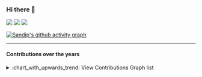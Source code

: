 ### Hi there 👋

<!--
Using picture feature to set dark/light theme
-->
<!-- GitHub Stats -->
<picture>
  <source
    srcset="https://github-readme-stats-sandip-rai.vercel.app/api?username=sandip-rai&show_icons=true&theme=vue-dark&hide_border=true&PAT_1"
    media="(prefers-color-scheme: dark)"
  />
  <source
    srcset="https://github-readme-stats-sandip-rai.vercel.app/api?username=sandip-rai&show_icons=true&theme=vue&hide_border=true&PAT_1"
    media="(prefers-color-scheme: light), (prefers-color-scheme: no-preference)"
  />
  <img src="https://github-readme-stats-sandip-rai.vercel.app/api?username=sandip-rai&show_icons=true&theme=vue&hide_border=true&PAT_1" />
</picture>

<!-- Most Used Languages -->
<picture>
  <source
    srcset="https://github-readme-stats-sandip-rai.vercel.app/api/top-langs?username=sandip-rai&layout=compact&show_icons=true&theme=vue-dark&hide_border=true&langs_count=8&size_weight=0&count_weight=1&PAT_1"
    media="(prefers-color-scheme: dark)"
  />
  <source
    srcset="https://github-readme-stats-sandip-rai.vercel.app/api/top-langs?username=sandip-rai&layout=compact&show_icons=true&theme=vue&hide_border=true&langs_count=8&size_weight=0&count_weight=1&PAT_1"
    media="(prefers-color-scheme: light), (prefers-color-scheme: no-preference)"
  />
  <img src="https://github-readme-stats-sandip-rai.vercel.app/api/top-langs?username=sandip-rai&layout=compact&show_icons=true&theme=vue&hide_border=true&langs_count=8&size_weight=0&count_weight=1&PAT_1" />
</picture>

<!-- GitHub Streak -->
<picture>
  <source
    srcset="https://streak-stats.demolab.com?user=sandip-rai&theme=buefy-dark&hide_border=true&date_format=M%20j%5B%2C%20Y%5D&mode=weekly"
    media="(prefers-color-scheme: dark)"
  />
  <source
    srcset="https://streak-stats.demolab.com?user=sandip-rai&theme=buefy&hide_border=true&date_format=M%20j%5B%2C%20Y%5D&mode=weekly"
    media="(prefers-color-scheme: light), (prefers-color-scheme: no-preference)"
  />
  <img src="https://streak-stats.demolab.com?user=sandip-rai&theme=buefy&hide_border=true&date_format=M%20j%5B%2C%20Y%5D&mode=weekly" />
</picture>

[![Sandip's github activity graph](https://github-readme-activity-graph.vercel.app/graph?username=sandip-rai&bg_color=0e351b&color=ffffff&line=80f494&point=b9b6b6&area=true&hide_border=true)](https://github.com/ashutosh00710/github-readme-activity-graph)

---

#### Contributions over the years

<details>
  <summary> :chart_with_upwards_trend: View Contributions Graph list </summary>

  <img src="/contribution_graphs/sandip-rai-github-contributions-to-june19-2023.png">
  
</details>

<!-- <a href = "https://www.github.com/sandip-rai"> <img height="180em" src="https://github-readme-stats-sandip-rai.vercel.app/api?username=sandip-rai&show_icons=true&theme=vue&hide_border=true&PAT_1"  /> </a>  -->
<!-- <a href = "https://www.github.com/sandip-rai"> <img height="180em" src="https://github-readme-stats-sandip-rai.vercel.app/api/top-langs?username=sandip-rai&hide=php&layout=compact&show_icons=true&theme=vue&PAT_1"  /> </a> | -->


<!--
![Sandip's github stats](https://github-readme-stats.vercel.app/api?username=sandip-rai&show_icons=true&count_private=true&theme=vue)
[![Top Langs](https://github-readme-stats.vercel.app/api/top-langs/?username=sandip-rai&hide=php&layout=default&theme=vue)]
-->
<!--
**sandip-rai/sandip-rai** is a ✨ _special_ ✨ repository because its `README.md` (this file) appears on your GitHub profile.

Here are some ideas to get you started:

- 🔭 I’m currently working on ...
- 🌱 I’m currently learning ...
- 👯 I’m looking to collaborate on ...
- 🤔 I’m looking for help with ...
- 💬 Ask me about ...
- 📫 How to reach me: ...
- 😄 Pronouns: ...
- ⚡ Fun fact: ...
-->
